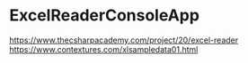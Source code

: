 # ExcelReaderConsoleApp
 https://www.thecsharpacademy.com/project/20/excel-reader
 https://www.contextures.com/xlsampledata01.html